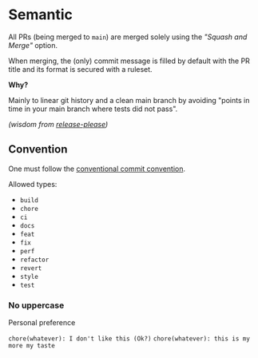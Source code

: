 # Semantic

All PRs (being merged to `main`) are merged solely using the _"Squash and Merge"_ option.

When merging, the (only) commit message is filled by default with the PR title and its format is secured with a ruleset.

**Why?**

Mainly to linear git history and a clean main branch by avoiding "points in time in your main branch where tests did not pass".

_(wisdom from [release-please](https://github.com/googleapis/release-please))_

## Convention

One must follow the [conventional commit convention](https://www.conventionalcommits.org/en/v1.0.0).

Allowed types:

- `build`
- `chore`
- `ci`
- `docs`
- `feat`
- `fix`
- `perf`
- `refactor`
- `revert`
- `style`
- `test`

### No uppercase

Personal preference

`chore(whatever): I don't like this (Ok?)`
`chore(whatever): this is my more my taste`

